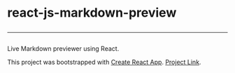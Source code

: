 # react-js-markdown-preview<hr/>
Live Markdown previewer using React.

This project was bootstrapped with [Create React App](https://github.com/facebook/create-react-app).
[Project Link](https://alexaj9.github.io/react-js-markdown-preview/).
